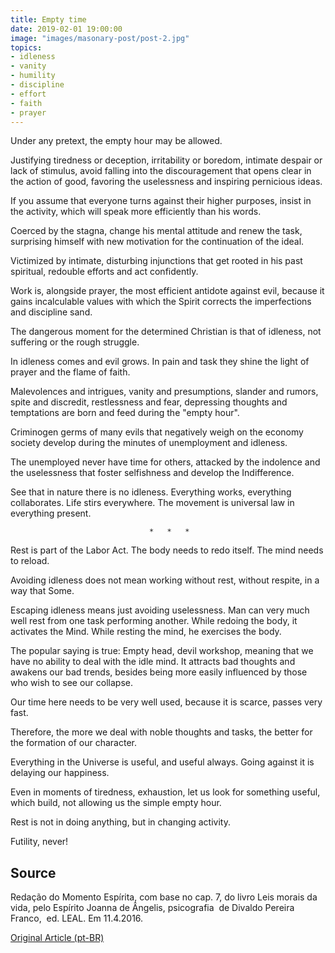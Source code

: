 ```yaml
---
title: Empty time
date: 2019-02-01 19:00:00
image: "images/masonary-post/post-2.jpg"
topics: 
- idleness
- vanity
- humility
- discipline
- effort
- faith
- prayer
---
```


Under any pretext, the empty hour may be allowed.

Justifying tiredness or deception, irritability or boredom, intimate despair
or lack of stimulus, avoid falling into the discouragement that opens clear in the action of good,
favoring the uselessness and inspiring pernicious ideas.

If you assume that everyone turns against their higher purposes, insist
in the activity, which will speak more efficiently than his words.

Coerced by the stagna, change his mental attitude and renew the task, surprising himself
with new motivation for the continuation of the ideal.

Victimized by intimate, disturbing injunctions that get rooted in his past
spiritual, redouble efforts and act confidently.

Work is, alongside prayer, the most efficient antidote against evil,
because it gains incalculable values with which the Spirit corrects the
imperfections and discipline sand.

The dangerous moment for the determined Christian is that of idleness, not suffering or
the rough struggle.

In idleness comes and evil grows. In pain and task they shine the light of prayer
and the flame of faith.

Malevolences and intrigues, vanity and presumptions, slander and rumors, spite and
discredit, restlessness and fear, depressing thoughts and temptations are born and
feed during the "empty hour".

Criminogen germs of many evils that negatively weigh on the economy
society develop during the minutes of unemployment and idleness.

The unemployed never have time for others, attacked by the
indolence and the uselessness that foster selfishness and develop the
Indifference.

See that in nature there is no idleness. Everything works, everything collaborates. Life
stirs everywhere. The movement is universal law in everything present.

                                   *   *   *

Rest is part of the Labor Act. The body needs to redo itself. The mind
needs to reload.

Avoiding idleness does not mean working without rest, without respite, in a way that
Some.

Escaping idleness means just avoiding uselessness. Man can very much
well rest from one task performing another. While redoing the body, it activates the
Mind. While resting the mind, he exercises the body.

The popular saying is true: Empty head, devil workshop, meaning that
we have no ability to deal with the idle mind. It attracts bad thoughts and
awakens our bad trends, besides being more easily influenced by
those who wish to see our collapse.

Our time here needs to be very well used, because it is scarce, passes
very fast.

Therefore, the more we deal with noble thoughts and tasks, the better
for the formation of our character.

Everything in the Universe is useful, and useful always. Going against it is delaying
our happiness.

Even in moments of tiredness, exhaustion, let us look for something useful, which
build, not allowing us the simple empty hour.

Rest is not in doing anything, but in changing activity.

Futility, never!


## Source
Redação do Momento Espírita, com base no cap. 7, do livro
Leis morais da vida, pelo Espírito Joanna de Ângelis,
psicografia  de Divaldo Pereira Franco,  ed. LEAL.
Em 11.4.2016.

 



[Original Article (pt-BR)](http://www.momento.com.br/pt/ler_texto.php?id=4762)
